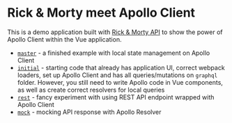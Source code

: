 # Rick & Morty meet Apollo Client

This is a demo application built with [Rick & Morty API](https://rickandmortyapi.com/) to show the power of Apollo Client within the Vue application.

- [`master`](https://github.com/NataliaTepluhina/apollo-presentation) - a finished example with local state management on Apollo Client
- [`initial`](https://github.com/NataliaTepluhina/apollo-presentation/tree/initial) - starting code that already has application UI, correct webpack loaders, set up Apollo Client and has all queries/mutations on `graphql` folder. However, you still need to write Apollo code in Vue components, as well as create correct resolvers for local queries
- [`rest`](https://github.com/NataliaTepluhina/apollo-presentation/tree/rest) - fancy experiment with using REST API endpoint wrapped with Apollo Client
- [`mock`](https://github.com/NataliaTepluhina/apollo-presentation/tree/mock) - mocking API response with Apollo Resolver
